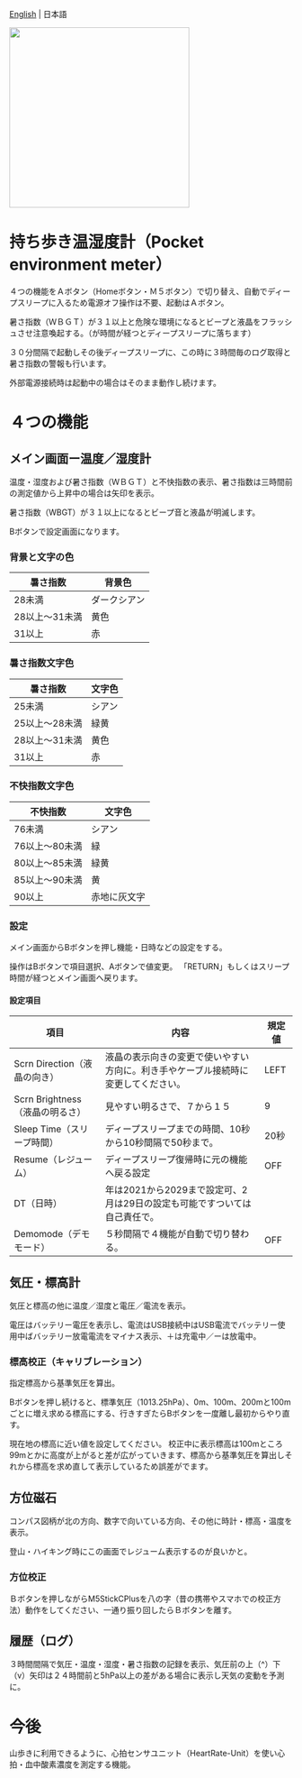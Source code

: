 [English](README.md) | 日本語

<img src="Plus_Env2Hat_jp.jpg" width="320px">

# 持ち歩き温湿度計（Pocket environment meter）

４つの機能をＡボタン（Homeボタン・Ｍ５ボタン）で切り替え、自動でディープスリープに入るため電源オフ操作は不要、起動はＡボタン。

暑さ指数（ＷＢＧＴ）が３１以上と危険な環境になるとビープと液晶をフラッシュさせ注意喚起する。（が時間が経つとディープスリープに落ちます）

３０分間隔で起動しその後ディープスリープに、この時に３時間毎のログ取得と暑さ指数の警報も行います。

外部電源接続時は起動中の場合はそのまま動作し続けます。

# ４つの機能
## メイン画面ー温度／湿度計

温度・湿度および暑さ指数（ＷＢＧＴ）と不快指数の表示、暑さ指数は三時間前の測定値から上昇中の場合は矢印を表示。

暑さ指数（WBGT）が３１以上になるとビープ音と液晶が明滅します。

Bボタンで設定画面になります。

### 背景と文字の色
暑さ指数 | 背景色
---------|---------
28未満 | ダークシアン
28以上～31未満 | 黄色
31以上 | 赤

### 暑さ指数文字色
暑さ指数 | 文字色
---------|---------
25未満 | シアン
25以上～28未満 | 緑黄
28以上～31未満 | 黄色
31以上 | 赤

### 不快指数文字色
不快指数 | 文字色
---------|---------
76未満 | シアン
76以上～80未満 | 緑
80以上～85未満 | 緑黄
85以上～90未満 | 黄
90以上 | 赤地に灰文字

### 設定

メイン画面からBボタンを押し機能・日時などの設定をする。

操作はBボタンで項目選択、Aボタンで値変更。
「RETURN」もしくはスリープ時間が経つとメイン画面へ戻ります。

#### 設定項目
項目 | 内容 |規定値
----|----|----
Scrn Direction（液晶の向き） | 液晶の表示向きの変更で使いやすい方向に。利き手やケーブル接続時に変更してください。 | LEFT
Scrn Brightness（液晶の明るさ） | 見やすい明るさで、７から１５ | 9
Sleep Time（スリープ時間） | ディープスリープまでの時間、10秒から10秒間隔で50秒まで。 | 20秒
Resume（レジューム） | ディープスリープ復帰時に元の機能へ戻る設定 | OFF
DT（日時） | 年は2021から2029まで設定可、2月は29日の設定も可能ですついては自己責任で。 | 
Demomode（デモモード） | ５秒間隔で４機能が自動で切り替わる。 | OFF

## 気圧・標高計

気圧と標高の他に温度／湿度と電圧／電流を表示。

電圧はバッテリー電圧を表示し、電流はUSB接続中はUSB電流でバッテリー使用中ばバッテリー放電電流をマイナス表示、＋は充電中／ーは放電中。

### 標高校正（キャリブレーション）

指定標高から基準気圧を算出。

Bボタンを押し続けると、標準気圧（1013.25hPa）、0m、100m、200mと100mごとに増え求める標高にする、行きすぎたらBボタンを一度離し最初からやり直す。

現在地の標高に近い値を設定してください。
校正中に表示標高は100mところ99mとかに高度が上がると差が広がっていきます、標高から基準気圧を算出しそれから標高を求め直して表示しているため誤差がでます。

## 方位磁石

コンパス図柄が北の方向、数字で向いている方向、その他に時計・標高・温度を表示。

登山・ハイキング時にこの画面でレジューム表示するのが良いかと。

### 方位校正

Ｂボタンを押しながらM5StickCPlusを八の字（昔の携帯やスマホでの校正方法）動作をしてください、一通り振り回したらＢボタンを離す。

## 履歴（ログ）

３時間間隔で気圧・温度・湿度・暑さ指数の記録を表示、気圧前の上（^）下（v）矢印は２４時間前と5hPa以上の差がある場合に表示し天気の変動を予測に。

# 今後

山歩きに利用できるように、心拍センサユニット（HeartRate-Unit）を使い心拍・血中酸素濃度を測定する機能。

